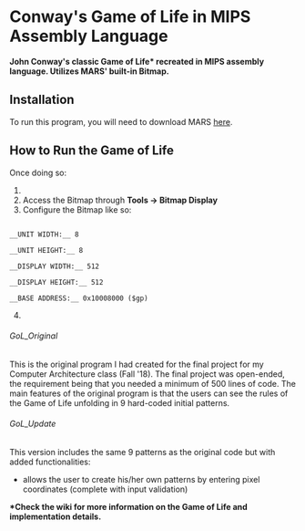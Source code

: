 # Conway's Game of Life in MIPS Assembly Language
__John Conway's classic Game of Life* recreated in MIPS assembly language. Utilizes MARS' built-in Bitmap.__


## Installation
To run this program, you will need to download MARS [here](http://courses.missouristate.edu/KenVollmar/MARS/download.htm). 
## How to Run the Game of Life
Once doing so:

1)
2) Access the Bitmap through __Tools -> Bitmap Display__
3) Configure the Bitmap like so:
```

__UNIT WIDTH:__ 8									

__UNIT HEIGHT:__ 8								

__DISPLAY WIDTH:__ 512							

__DISPLAY HEIGHT:__ 512								

__BASE ADDRESS:__ 0x10008000 ($gp)	
```

4)
###### GoL_Original
This is the original program I had created for the final project for my Computer Architecture class (Fall '18). The final project was open-ended, the requirement being that you needed a minimum of 500 lines of code. The main features of the original program is that the users can see the rules of the Game of Life unfolding in 9 hard-coded initial patterns.
###### GoL_Update
This version includes the same 9 patterns as the original code but with added functionalities:

- allows the user to create his/her own patterns by entering pixel coordinates (complete with input validation)

__*Check the wiki for more information on the Game of Life and implementation details.__
